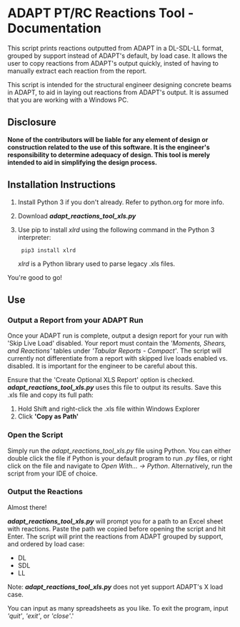 # ADAPT PT/RC Reactions Tool - Documentation
This script prints reactions outputted from ADAPT in a DL-SDL-LL format, grouped by support instead of ADAPT's default, by load case.
It allows the user to copy reactions from ADAPT's output quickly, insted of having to manually extract each reaction from the report.

This script is intended for the structural engineer designing concrete beams in ADAPT, to aid in laying out reactions from ADAPT's output. It is assumed that you are working with a Windows PC.

## Disclosure
**None of the contributors will be liable for any element of design or construction related to the use of this software. It is the engineer's responsibility to determine adequacy of design. This tool is merely intended to aid in simplifying the design process.**

## Installation Instructions

1. Install Python 3 if you don't already. Refer to python.org for more info.
2. Download ***adapt_reactions_tool_xls.py***
3. Use pip to install *xlrd* using the following command in the Python 3 interpreter:

        pip3 install xlrd
    *xlrd* is a Python library used to parse legacy .xls files.

You're good to go!

## Use

### Output a Report from your ADAPT Run
Once your ADAPT run is complete, output a design report for your run with 'Skip Live Load' disabled. Your report must contain the *'Moments, Shears, and Reactions'* tables under *'Tabular Reports - Compact'*. The script will currently not differentiate from a report with skipped live loads enabled vs. disabled. It is important for the engineer to be careful about this.

Ensure that the 'Create Optional XLS Report' option is checked. ***adapt_reactions_tool_xls.py*** uses this file to output its results. Save this .xls file and copy its full path:

1. Hold Shift and right-click the .xls file within Windows Explorer
2. Click **'Copy as Path'**

### Open the Script
Simply run the *adapt_reactions_tool_xls.py* file using Python. You can either double click the file if Python is your default program to run *.py* files, or right click on the file and navigate to *Open With... -> Python*. Alternatively, run the script from your IDE of choice. 

### Output the Reactions
Almost there!

***adapt_reactions_tool_xls.py*** will prompt you for a path to an Excel sheet with reactions. Paste the path we copied before opening the script and hit Enter. The script will print the reactions from ADAPT grouped by support, and ordered by load case: 
- DL
- SDL
- LL

Note: ***adapt_reactions_tool_xls.py*** does not yet support ADAPT's X load case.

You can input as many spreadsheets as you like. To exit the program, input *'quit'*, *'exit'*, or *'close'*.'

